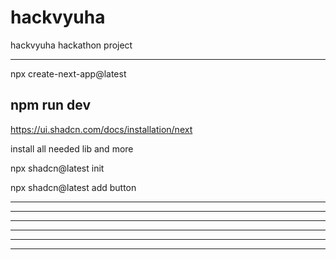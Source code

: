 # hackvyuha
hackvyuha hackathon project

--------------------------------------------------
npx create-next-app@latest

npm run dev
--------------------------------------------------
https://ui.shadcn.com/docs/installation/next

install all needed lib and more

npx shadcn@latest init

npx shadcn@latest add button


--------------------------------------------------



--------------------------------------------------



--------------------------------------------------



--------------------------------------------------



--------------------------------------------------



--------------------------------------------------